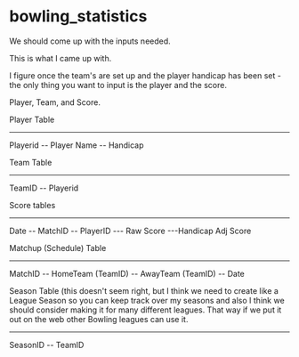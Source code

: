 # bowling_statistics

We should come up with the inputs needed.

This is what I came up with.

I figure once the team's are set up and the player handicap has been set - the only thing you want to input is the player and the score.

Player, Team, and Score.

Player Table
_____________
Playerid -- Player Name -- Handicap

Team Table
_________
TeamID -- Playerid

Score tables
_________
Date -- MatchID -- PlayerID --- Raw Score ---Handicap Adj Score

Matchup (Schedule) Table
_________
MatchID -- HomeTeam (TeamID) -- AwayTeam (TeamID) -- Date

Season Table (this doesn't seem right, but I think we need to create like a League Season so you can keep track over my seasons and also I think we should consider making it for many different leagues. That way if we put it out on the web other Bowling leagues can use it.
______
SeasonID -- TeamID



